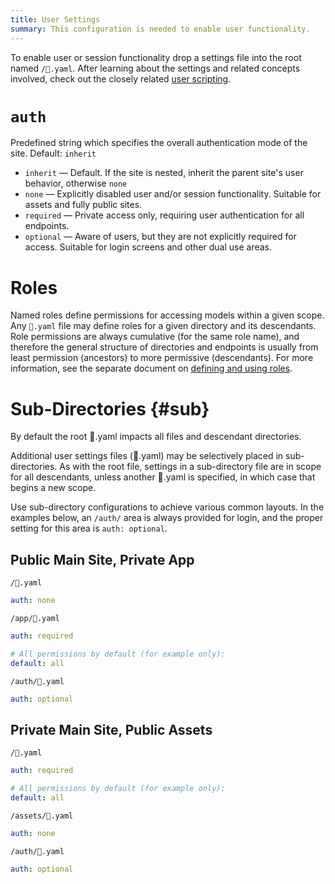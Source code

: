 ```yaml
---
title: User Settings
summary: This configuration is needed to enable user functionality.
---
```


To enable user or session functionality drop a settings file into the root named `/👤.yaml`.
After learning about the settings and related concepts involved,
check out the closely related [user scripting](/🗄/Article/users/scripting.md).

# `auth`

Predefined string which specifies the overall authentication
mode of the site.  Default: `inherit`

- `inherit` &mdash; Default. If the site is nested, inherit the parent site's user behavior, otherwise `none`
- `none` &mdash; Explicitly disabled user and/or session functionality. Suitable for assets and fully public sites.
- `required` &mdash; Private access only, requiring user authentication for all endpoints. 
- `optional` &mdash; Aware of users, but they are not explicitly required for access. Suitable for login screens and other dual use areas.

# Roles

Named roles define permissions for accessing models within a given scope.
Any `👤.yaml` file may define roles for a given directory and its descendants.
Role permissions are always cumulative (for the same role name), and therefore the general structure of 
directories and endpoints is usually from least permission (ancestors) to more permissive (descendants). 
For more information, see the separate document on [defining and using roles](/🗄/Article/users/roles.md).

# Sub-Directories {#sub}

By default the root 👤.yaml impacts all files and descendant directories.

Additional user settings files (👤.yaml) may be selectively placed in sub-directories.
As with the root file, settings in a sub-directory file are in scope for all descendants,
unless another 👤.yaml is specified, in which case that begins a new scope.

Use sub-directory configurations to achieve various common layouts.
In the examples below, an `/auth/` area is always provided for login,
and the proper setting for this area is `auth: optional`.

## Public Main Site, Private App

```file-name
/👤.yaml
```
```yaml
auth: none
```

```file-name
/app/👤.yaml
```
```yaml
auth: required

# All permissions by default (for example only):
default: all 
```

```file-name
/auth/👤.yaml
```
```yaml
auth: optional
```

## Private Main Site, Public Assets

```file-name
/👤.yaml
```
```yaml
auth: required

# All permissions by default (for example only):
default: all 
```

```file-name
/assets/👤.yaml
```
```yaml
auth: none
```

```file-name
/auth/👤.yaml
```
```yaml
auth: optional
```